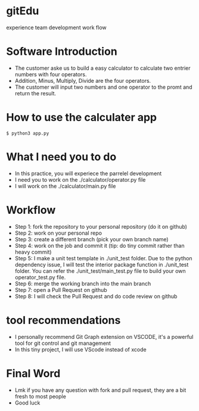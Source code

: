 # gitEdu
experience team development work flow

# Software Introduction
- The customer aske us to build a easy calculator to calculate two entrier numbers with four operators.
- Addition, Minus, Multiply, Divide are the four operators.
- The customer will input two numbers and one operator to the promt and return the result.

# How to use the calculater app
    $ python3 app.py


# What I need you to do
- In this practice, you will experiece the parrelel development   
- I need you to work on the ./calculator/operator.py file   
- I will work on the ./calculator/main.py file 

# Workflow
- Step 1: fork the repository to your personal repository (do it on github)
- Step 2: work on your personal repo  
- Step 3: create a different branch (pick your own branch name)
- Step 4: work on the job and commit it (tip: do tiny commit rather than heavy commit)
- Step 5: I make a unit test template in ./unit_test folder. Due to the python dependency issue, I will test the interior package function in ./unit_test folder. You can refer the ./unit_test/main_test.py file to build your own operator_test.py file.
- Step 6: merge the working branch into the main branch
- Step 7: open a Pull Request on github 
- Step 8: I will check the Pull Request and do code review on github

# tool recommendations
- I personally recommend Git Graph extension on VSCODE, it's a powerful tool for git control and git management
- In this tiny project, I will use VScode instead of xcode   

# Final Word  
- Lmk if you have any question with fork and pull request, they are a bit fresh to most people
- Good luck